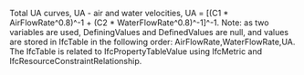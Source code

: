 Total UA curves, UA - air and water velocities, UA = [(C1 * AirFlowRate\^0.8)\^-1 + (C2 * WaterFlowRate\^0.8)\^-1]\^-1.  Note: as two variables are used, DefiningValues and DefinedValues are null, and values are stored in IfcTable in the following order: AirFlowRate,WaterFlowRate,UA.  The IfcTable is related to IfcPropertyTableValue using IfcMetric and IfcResourceConstraintRelationship.

